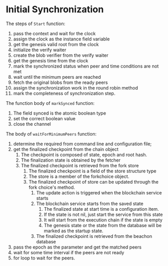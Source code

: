# Initial Synchronization

The steps of `Start` function:
1. pass the context and wait for the clock
2. assign the clock as the instance field variable
3. get the genesis valid root from the clock
4. initialize the verify waiter
5. create the blob verifier from the verify waiter
6. get the genesis time from the clock
7. mark the synchronized status when peer and time conditions are not met
8. wait until the minimum peers are reached
9. fetch the original blobs from the ready peers
10. assign the synchronization work in the round robin method
11. mark the completeness of synchronization step.

The function body of `markSynced` function:
1. The field synced is the atomic boolean type
2. set the correct boolean value
3. close the channel

The body of `waitForMinimumPeers` function:
1. determine the required from command line and configuration file;
2. get the finalized checkpoint from the chain object
    1. The checkpoint is composed of state, epoch and root hash.
    2. The finalization state is obtained by the fetcher
    3. The finalized checkpoint is retrieved from the fork store
        1. The finalized checkpoint is a field of the store structure type
        2. The store is a member of the forkchoice object.
        3. The finalized checkpoint of store can be updated through the fork choice's method.
            1. The update action is triggered when the blockchain service starts
            2. The blockchain service starts from the saved state
                1. The finalized state at start time is a configuration item.
                2. If the state is not nil, just start the service from this state
                3. It will start from the execution chain if the state is empty
                4. The genesis state or the state from the database will be marked as the startup state.
            3. The finalized checkpoint is retrieved from the beachon database
3. pass the epoch as the parameter and get the matched peers
4. wait for some time interval if the peers are not ready
5. for loop to wait for the peers.


